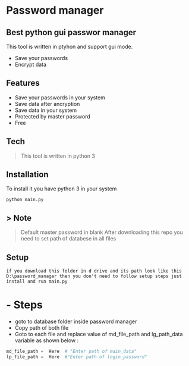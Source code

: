 # Password manager
## Best python gui passwor manager

This tool is written in ptyhon and support gui mode.
- Save your passwords
- Encrypt data


## Features

- Save your passwords in your system
- Save data after ancryption
- Save data in your system
- Protected by master password
- Free



## Tech

> This tool is written in python 3



## Installation

To install it you have python 3 in your system

```ssh
python main.py
```
##  > Note
> Default master password in blank
> After downloading this repo you need to set path of databese in all files

## Setup

```ssh
if you download this folder in d drive and its path look like this D:\password_manager then you don't need to follow setup steps just install and run main.py
```

# - Steps
- goto to database folder inside password manager
- Copy path of both file
- Goto to each file and replace value of md_file_path and lg_path_data variable as shown below :
``` python
md_file_path =  Here  # "Enter path of main_data" 
lp_file_path =  Here  #"Enter path of login_password"
```


